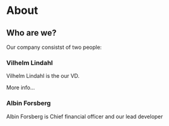 # About

## Who are we?
Our company consistst of two people:

### Vilhelm Lindahl

Vilhelm Lindahl is the our VD.

More info...

### Albin Forsberg

Albin Forsberg is Chief financial officer and our lead developer